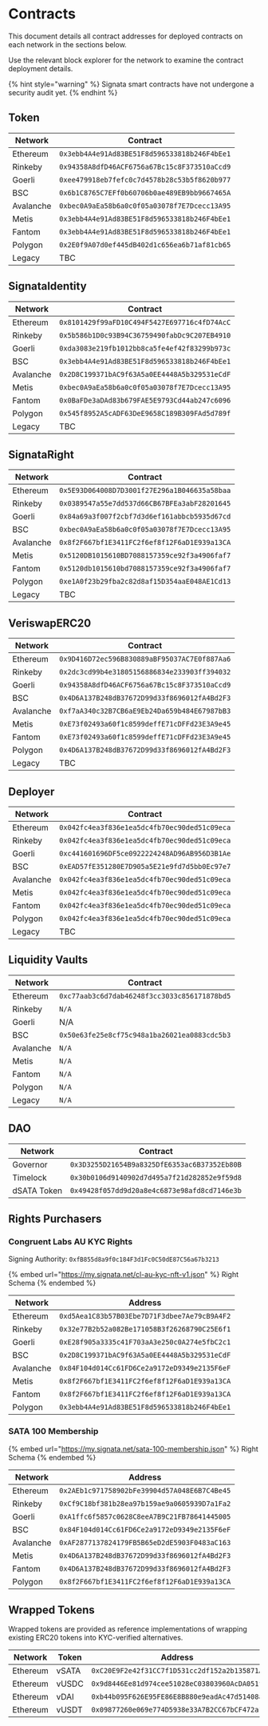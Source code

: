 # Contracts

This document details all contract addresses for deployed contracts on each network in the sections below.

Use the relevant block explorer for the network to examine the contract deployment details.

{% hint style="warning" %}
Signata smart contracts have not undergone a security audit yet.
{% endhint %}

## Token

| Network   | Contract                                     |
| --------- | -------------------------------------------- |
| Ethereum  | `0x3ebb4A4e91Ad83BE51F8d596533818b246F4bEe1` |
| Rinkeby   | `0x94358A8dfD46ACF6756a67Bc15c8F373510aCcd9` |
| Goerli    | `0xee479918eb7fefc0c7d4578b28c53b5f8620b977` |
| BSC       | `0x6b1C8765C7EFf0b60706b0ae489EB9bb9667465A` |
| Avalanche | `0xbec0A9aEa58b6a0c0f05a03078f7E7Dcecc13A95` |
| Metis     | `0x3ebb4A4e91Ad83BE51F8d596533818b246F4bEe1` |
| Fantom    | `0x3ebb4A4e91Ad83BE51F8d596533818b246F4bEe1` |
| Polygon   | `0x2E0f9A07d0ef445dB402d1c656ea6b71af81cb65` |
| Legacy    | TBC                                          |

## SignataIdentity

| Network   | Contract                                     |
| --------- | -------------------------------------------- |
| Ethereum  | `0x8101429f99aFD10C494F5427E697716c4fD74AcC` |
| Rinkeby   | `0x5b586b1D0c93B94C36759490fabDc9C207EB4910` |
| Goerli    | `0xda3083e219fb1012bb8ca5fe4ef42f83299b973c` |
| BSC       | `0x3ebb4A4e91Ad83BE51F8d596533818b246F4bEe1` |
| Avalanche | `0x2D8C199371bAC9f63A5a0EE4448A5b329531eCdF` |
| Metis     | `0xbec0A9aEa58b6a0c0f05a03078f7E7Dcecc13A95` |
| Fantom    | `0x0BaFDe3aDAd83b679FAE5E9793Cd44ab247c6096` |
| Polygon   | `0x545f8952A5cADF63DeE9658C189B309FAd5d789f` |
| Legacy    | TBC                                          |

## SignataRight

| Network   | Contract                                     |
| --------- | -------------------------------------------- |
| Ethereum  | `0x5E93D064008D7D3001f27E296a1B046635a58baa` |
| Rinkeby   | `0x0389547a55e7dd537d66CB67BFEa3abF28201645` |
| Goerli    | `0x84a69a3f007f2cbf7d3d6ef161abbcb5935d67cd` |
| BSC       | `0xbec0A9aEa58b6a0c0f05a03078f7E7Dcecc13A95` |
| Avalanche | `0x8f2F667bf1E3411FC2f6ef8f12F6aD1E939a13CA` |
| Metis     | `0x5120DB1015610BD7088157359ce92f3a4906faf7` |
| Fantom    | `0x5120db1015610bd7088157359ce92f3a4906faf7` |
| Polygon   | `0xe1A0f23b29fba2c82d8af15D354aaE048AE1Cd13` |
| Legacy    | TBC                                          |

## VeriswapERC20

| Network   | Contract                                     |
| --------- | -------------------------------------------- |
| Ethereum  | `0x9D416D72ec596B830889aBF95037AC7E0f887Aa6` |
| Rinkeby   | `0x2dc3cd99b4e31805156886834e233903ff394032` |
| Goerli    | `0x94358A8dfD46ACF6756a67Bc15c8F373510aCcd9` |
| BSC       | `0x4D6A137B248dB37672D99d33f8696012fA4Bd2F3` |
| Avalanche | `0xf7aA340c32B7CB6aE9Eb24Da659b484E67987bB3` |
| Metis     | `0xE73f02493a60f1c8599deffE71cDFFd23E3A9e45` |
| Fantom    | `0xE73f02493a60f1c8599deffE71cDFFd23E3A9e45` |
| Polygon   | `0x4D6A137B248dB37672D99d33f8696012fA4Bd2F3` |
| Legacy    | TBC                                          |

## Deployer

| Network   | Contract                                     |
| --------- | -------------------------------------------- |
| Ethereum  | `0x042fc4ea3f836e1ea5dc4fb70ec90ded51c09eca` |
| Rinkeby   | `0x042fc4ea3f836e1ea5dc4fb70ec90ded51c09eca` |
| Goerli    | `0xc441601696DF5ce0922224248AD96AB956D3B1Ae` |
| BSC       | `0xEAD57fE351280E7D905a5E21e9fd7d5bb0Ec97e7` |
| Avalanche | `0x042fc4ea3f836e1ea5dc4fb70ec90ded51c09eca` |
| Metis     | `0x042fc4ea3f836e1ea5dc4fb70ec90ded51c09eca` |
| Fantom    | `0x042fc4ea3f836e1ea5dc4fb70ec90ded51c09eca` |
| Polygon   | `0x042fc4ea3f836e1ea5dc4fb70ec90ded51c09eca` |
| Legacy    | TBC                                          |

## Liquidity Vaults

| Network   | Contract                                     |
| --------- | -------------------------------------------- |
| Ethereum  | `0xc77aab3c6d7dab46248f3cc3033c856171878bd5` |
| Rinkeby   | `N/A`                                        |
| Goerli    | N/A                                          |
| BSC       | `0x50e63fe25e8cf75c948a1ba26021ea0883cdc5b3` |
| Avalanche | `N/A`                                        |
| Metis     | `N/A`                                        |
| Fantom    | `N/A`                                        |
| Polygon   | `N/A`                                        |
| Legacy    | `N/A`                                        |

## DAO

| Network     | Contract                                     |
| ----------- | -------------------------------------------- |
| Governor    | `0x3D3255D21654B9a8325DfE6353ac6B37352Eb80B` |
| Timelock    | `0x30b0106d9140902d7d495a7f21d282852e9f59d8` |
| dSATA Token | `0x49428f057dd9d20a8e4c6873e98afd8cd7146e3b` |

## Rights Purchasers

### Congruent Labs AU KYC Rights

Signing Authority: `0xfB855d8a9f0c184F3d1Fc0C50dE87C56a67b3213`

{% embed url="https://my.signata.net/cl-au-kyc-nft-v1.json" %}
Right Schema
{% endembed %}

| Network   | Address                                      |
| --------- | -------------------------------------------- |
| Ethereum  | `0xd5Aea1C83b57B03Ebe7D71F3dbee7Ae79cB9A4F2` |
| Rinkeby   | `0x32e77B2b52a082Be171058B3f26268790C25E6f1` |
| Goerli    | `0xE28f905a3335c41F703aA3e250c0A274e5fbC2c1` |
| BSC       | `0x2D8C199371bAC9f63A5a0EE4448A5b329531eCdF` |
| Avalanche | `0x84F104d014Cc61FD6Ce2a9172eD9349e2135F6eF` |
| Metis     | `0x8f2F667bf1E3411FC2f6ef8f12F6aD1E939a13CA` |
| Fantom    | `0x8f2F667bf1E3411FC2f6ef8f12F6aD1E939a13CA` |
| Polygon   | `0x3ebb4A4e91Ad83BE51F8d596533818b246F4bEe1` |

### SATA 100 Membership

{% embed url="https://my.signata.net/sata-100-membership.json" %}
Right Schema
{% endembed %}

| Network   | Address                                      |
| --------- | -------------------------------------------- |
| Ethereum  | `0x2AEb1c971758902bFe39904d57A048E6B7C4Be45` |
| Rinkeby   | `0xCf9C18bf381b28ea97b159ae9a0605939D7a1Fa2` |
| Goerli    | `0xA1ffc6f5857c0628C8eeA7B9C21FB78641445005` |
| BSC       | `0x84F104d014Cc61FD6Ce2a9172eD9349e2135F6eF` |
| Avalanche | `0xAF2877137824179FB5B65eD2dE5903F0483aC163` |
| Metis     | `0x4D6A137B248dB37672D99d33f8696012fA4Bd2F3` |
| Fantom    | `0x4D6A137B248dB37672D99d33f8696012fA4Bd2F3` |
| Polygon   | `0x8f2F667bf1E3411FC2f6ef8f12F6aD1E939a13CA` |

## Wrapped Tokens

Wrapped tokens are provided as reference implementations of wrapping existing ERC20 tokens into KYC-verified alternatives.

| Network  | Token | Address                                      |
| -------- | ----- | -------------------------------------------- |
| Ethereum | vSATA | `0xC20E9F2e42f31CC7f1D531cc2df152a2b135871A` |
| Ethereum | vUSDC | `0x9d8446Ee81d974cee51028eC03803960AcDA051f` |
| Ethereum | vDAI  | `0xb44b095F626E95FE86E8B880e9eadAc47d51408a` |
| Ethereum | vUSDT | `0x09877260e069e774D5938e33A7B2CC67bCF472a1` |

